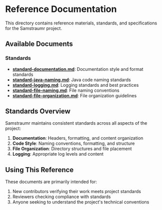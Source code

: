 # Reference Documentation

This directory contains reference materials, standards, and specifications for the Samstraumr project.

## Available Documents

### Standards

- **[standard-documentation.md](./standard-documentation.md)**: Documentation style and format standards
- **[standard-java-naming.md](./standard-java-naming.md)**: Java code naming standards
- **[standard-logging.md](./standard-logging.md)**: Logging standards and best practices
- **[standard-file-naming.md](./standard-file-naming.md)**: File naming conventions
- **[standard-file-organization.md](./standard-file-organization.md)**: File organization guidelines

## Standards Overview

Samstraumr maintains consistent standards across all aspects of the project:

1. **Documentation**: Headers, formatting, and content organization
2. **Code Style**: Naming conventions, formatting, and structure
3. **File Organization**: Directory structures and file placement
4. **Logging**: Appropriate log levels and content

## Using This Reference

These documents are primarily intended for:

1. New contributors verifying their work meets project standards
2. Reviewers checking compliance with standards
3. Anyone seeking to understand the project's technical conventions
